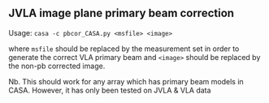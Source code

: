 ## JVLA image plane primary beam correction

Usage: `casa -c pbcor_CASA.py <msfile> <image>`

where `msfile` should be replaced by the measurement set in order to generate the correct VLA primary beam and `<image>` should be replaced by the non-pb corrected image.

Nb. This should work for any array which has primary beam models in CASA. However, it has only been tested on JVLA & VLA data
